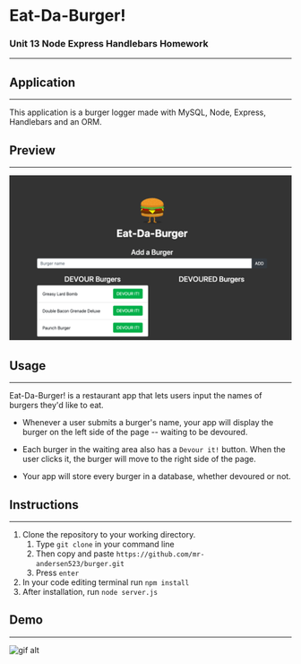 # Eat-Da-Burger! 

### Unit 13 Node Express Handlebars Homework
- - - -
## Application
- - - -
This application is a burger logger made with MySQL, Node, Express, Handlebars and an ORM.


## Preview
- - - -
![picture alt](preview/burger.png)

## Usage
- - - -
Eat-Da-Burger! is a restaurant app that lets users input the names of burgers they'd like to eat.

* Whenever a user submits a burger's name, your app will display the burger on the left side of the page -- waiting to be devoured.

* Each burger in the waiting area also has a `Devour it!` button. When the user clicks it, the burger will move to the right side of the page.

* Your app will store every burger in a database, whether devoured or not.

## Instructions
- - - -
1. Clone the repository to your working directory. 
   1. Type `git clone` in your command line
   2. Then copy and paste `https://github.com/mr-andersen523/burger.git`
   3. Press `enter` 
2. In your code editing terminal run `npm install`
3. After installation, run `node server.js`
   
## Demo
- - - -
![gif alt](preview/)

